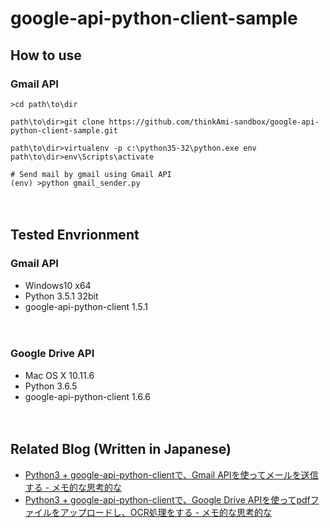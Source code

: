 # google-api-python-client-sample

## How to use
### Gmail API

```
>cd path\to\dir

path\to\dir>git clone https://github.com/thinkAmi-sandbox/google-api-python-client-sample.git

path\to\dir>virtualenv -p c:\python35-32\python.exe env
path\to\dir>env\Scripts\activate

# Send mail by gmail using Gmail API 
(env) >python gmail_sender.py
```

　    
## Tested Envrionment

### Gmail API

- Windows10 x64
- Python 3.5.1 32bit
- google-api-python-client 1.5.1

　  
### Google Drive API

- Mac OS X 10.11.6
- Python 3.6.5
- google-api-python-client 1.6.6

　  
## Related Blog (Written in Japanese)

- [Python3 + google-api-python-clientで、Gmail APIを使ってメールを送信する - メモ的な思考的な](http://thinkami.hatenablog.com/entry/2016/06/10/065731)
- [Python3 + google-api-python-clientで、Google Drive APIを使ってpdfファイルをアップロードし、OCR処理をする - メモ的な思考的な](http://thinkami.hatenablog.com/entry/2018/04/01/173611)
